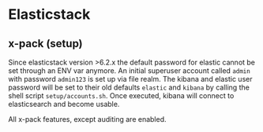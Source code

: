 # Elasticstack

## x-pack (setup)

Since elasticstack version >6.2.x the default password for elastic cannot be set through an ENV var anymore. An initial superuser account called `admin` with password `admin123` is set up via file realm.
The kibana and elastic user password will be set to their old defaults `elastic` and `kibana` by calling the shell script `setup/accounts.sh`. Once executed, kibana will connect to elasticsearch and become usable.

All x-pack features, except auditing are enabled.


